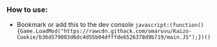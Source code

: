 ### How to use:
- Bookmark or add this to the dev console `javascript:(function(){Game.LoadMod("https://rawcdn.githack.com/omaruvu/Kaizo-Cookie/b36d579083d6dc4d55b04dfffde6526378d9b719/main.JS");})()`
